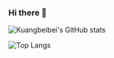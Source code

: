 ### Hi there 👋

![Kuangbeibei's GitHub stats](https://github-readme-stats.vercel.app/api?username=kuangbeibei&show_icons=true)

![Top Langs](https://github-readme-stats.vercel.app/api/top-langs/?username=kuangbeibei&layout=compact)

<!--
**kuangbeibei/kuangbeibei** is a ✨ _special_ ✨ repository because its `README.md` (this file) appears on your GitHub profile.

Here are some ideas to get you started:

- 🔭 I’m currently working on ...
- 🌱 I’m currently learning ...
- 👯 I’m looking to collaborate on ...
- 🤔 I’m looking for help with ...
- 💬 Ask me about ...
- 📫 How to reach me: ...
- 😄 Pronouns: ...
- ⚡ Fun fact: ...
-->
